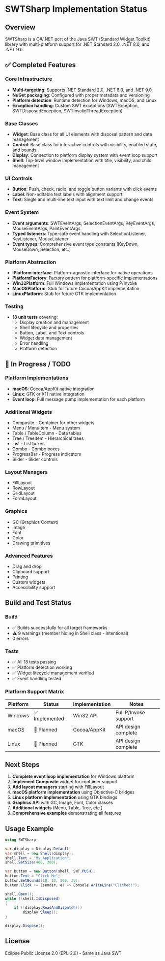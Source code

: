 # SWTSharp Implementation Status

## Overview
SWTSharp is a C#/.NET port of the Java SWT (Standard Widget Toolkit) library with multi-platform support for .NET Standard 2.0, .NET 8.0, and .NET 9.0.

## ✅ Completed Features

### Core Infrastructure
- **Multi-targeting**: Supports .NET Standard 2.0, .NET 8.0, and .NET 9.0
- **NuGet packaging**: Configured with proper metadata and versioning
- **Platform detection**: Runtime detection for Windows, macOS, and Linux
- **Exception handling**: Custom SWT exceptions (SWTException, SWTDisposedException, SWTInvalidThreadException)

### Base Classes
- **Widget**: Base class for all UI elements with disposal pattern and data management
- **Control**: Base class for interactive controls with visibility, enabled state, and bounds
- **Display**: Connection to platform display system with event loop support
- **Shell**: Top-level window implementation with title, visibility, and child management

### UI Controls
- **Button**: Push, check, radio, and toggle button variants with click events
- **Label**: Non-editable text labels with alignment support
- **Text**: Single and multi-line text input with text limit and change events

### Event System
- **Event arguments**: SWTEventArgs, SelectionEventArgs, KeyEventArgs, MouseEventArgs, PaintEventArgs
- **Typed listeners**: Type-safe event handling with SelectionListener, KeyListener, MouseListener
- **Event types**: Comprehensive event type constants (KeyDown, MouseDown, Selection, etc.)

### Platform Abstraction
- **IPlatform interface**: Platform-agnostic interface for native operations
- **PlatformFactory**: Factory pattern for platform-specific implementations
- **Win32Platform**: Full Windows implementation using P/Invoke
- **MacOSPlatform**: Stub for future Cocoa/AppKit implementation
- **LinuxPlatform**: Stub for future GTK implementation

### Testing
- **18 unit tests** covering:
  - Display creation and management
  - Shell lifecycle and properties
  - Button, Label, and Text controls
  - Widget data management
  - Error handling
  - Platform detection

## 🚧 In Progress / TODO

### Platform Implementations
- **macOS**: Cocoa/AppKit native integration
- **Linux**: GTK or X11 native integration
- **Event loop**: Full message pump implementation for each platform

### Additional Widgets
- Composite - Container for other widgets
- Menu / MenuItem - Menu system
- Table / TableColumn - Data tables
- Tree / TreeItem - Hierarchical trees
- List - List boxes
- Combo - Combo boxes
- ProgressBar - Progress indicators
- Slider - Slider controls

### Layout Managers
- FillLayout
- RowLayout
- GridLayout
- FormLayout

### Graphics
- GC (Graphics Context)
- Image
- Font
- Color
- Drawing primitives

### Advanced Features
- Drag and drop
- Clipboard support
- Printing
- Custom widgets
- Accessibility support

## Build and Test Status

### Build
- ✅ Builds successfully for all target frameworks
- ⚠️ 9 warnings (member hiding in Shell class - intentional)
- 0 errors

### Tests
- ✅ All 18 tests passing
- ✅ Platform detection working
- ✅ Widget lifecycle management verified
- ✅ Event handling tested

### Platform Support Matrix

| Platform | Status | Implementation | Notes |
|----------|--------|----------------|-------|
| Windows | ✅ Implemented | Win32 API | Full P/Invoke support |
| macOS | 🚧 Planned | Cocoa/AppKit | API design complete |
| Linux | 🚧 Planned | GTK | API design complete |

## Next Steps

1. **Complete event loop implementation** for Windows platform
2. **Implement Composite** widget for container support
3. **Add layout managers** starting with FillLayout
4. **macOS platform implementation** using Objective-C bridges
5. **Linux platform implementation** using GTK bindings
6. **Graphics API** with GC, Image, Font, Color classes
7. **Additional widgets** (Menu, Table, Tree, etc.)
8. **Comprehensive examples** demonstrating all features

## Usage Example

```csharp
using SWTSharp;

var display = Display.Default;
var shell = new Shell(display);
shell.Text = "My Application";
shell.SetSize(400, 300);

var button = new Button(shell, SWT.PUSH);
button.Text = "Click Me";
button.SetBounds(10, 10, 100, 30);
button.Click += (sender, e) => Console.WriteLine("Clicked!");

shell.Open();
while (!shell.IsDisposed)
{
    if (!display.ReadAndDispatch())
        display.Sleep();
}

display.Dispose();
```

## License
Eclipse Public License 2.0 (EPL-2.0) - Same as Java SWT
